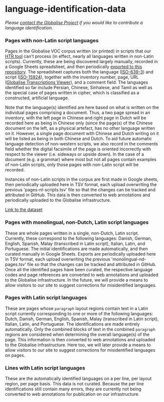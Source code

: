 # language-identification-data

_Please [contact the Globalise Project](https://globalise.huygens.knaw.nl/contact-us/) if you would like to contribute a language identification._

### Pages with non-Latin script languages

Pages in the Globalise VOC corpus written (or printed) in scripts that our [HTR tool](https://github.com/knaw-huc/loghi) can't process (in effect, nearly all languages written in non-Latin scripts). Currently, these are being discovered largely manually, recorded in a Google Sheets spreadsheet, and then periodically [exported to this repository](https://github.com/globalise-huygens/language-identification-data/blob/main/non-latin-script-pages). The spreadsheet captures both the language ([ISO-639-3](https://en.wikipedia.org/wiki/List_of_ISO_639_language_codes)) and script ([ISO-15924](https://en.wikipedia.org/wiki/ISO_15924)), together with the inventory number, page, URL ([Globalise Transcriptions Viewer](https://transcriptions.globalise.huygens.knaw.nl/)), and a comment field. The languages identified so far include Persian, Chinese, Sinhalese, and Tamil as well as the special case of pages written in cipher, which is classified as a constructed, artificial language. 

Note that the language(s) identified are here based on what is written on the individual pages comprising a document. Thus, a two page spread in an inventory, with the left page in Chinese and right page in Dutch will be recorded here as being in Chinese only (since the page(s) of the Chinese document on the left, as a physical artefact, has no other language written on it. However, a single page document with Chinese and Dutch writing on it will be listed as being in both Chinese and Dutch. To aid future automatic language detection of non-western scripts, we also record in the comments field whether the digital facsimile of the page is oriented incorrectly with respect to the viewer (i.e. sideways or upside down). In the case of a document (e.g. a grammar) where most but not all pages contain examples of non-Latin scripts, only those pages with non-Latin script will be recorded.

Instances of non-Latin scripts in the corpus are first made in Google sheets, then periodically uploaded here in TSV format, each upload overwriting the previous 'pages-nl-scripts.tsv' file so that the changes can be tracked and attributed in GitHub. This data is then converted to web annotations and periodically uploaded to the Globalise infrastructure.

[Link to the dataset](non-latin-script-pages)

### Pages with monolingual, non-Dutch, Latin script languages

These are whole pages written in a single, non-Dutch, Latin script. Currently, these correspond to the following languages: Danish, German, English, Spanish, Malay (transcribed in Latin script), Italian, Latin, and Portuguese. The initial identifications are made automatically, and then curated manually in Google Sheets. Exports are periodically uploaded here in TSV format, each upload overwriting the previous 'monolingual-nd-pages.tsv' file so that the changes can be tracked and attributed in GitHub. Once all the identified pages have been curated, the respective language codes and page references are converted to web annotations and uploaded to the Globalise infrastructure. In the future, we will provide a means to allow visitors to our site to suggest corrections for misidentified languages.

### Pages with Latin script languages

These are pages whose `paragraph` layout regions contain text in a Latin script currently corresponding to one or more of the following languages: Dutch, Danish, German, English, Spanish, Malay (transcribed in Latin script), Italian, Latin, and Portuguese. The identifications are made entirely automatically. Only the combined blocks of text in the combined `paragraph` regions are considered when determining the overall language(s) of the page. This information is then converted to web annotations and uploaded to the Globalise infrastructure. Here too, we will later provide a means to allow visitors to our site to suggest corrections for misidentified languages on  pages.

### Lines with Latin script languages

These are the automatically identified languages on a per line, per layout region, per page basis. This data is not curated. Because the per line identifications still contain many errors, they are currently not being converted to web annotations for publication on our infrastructure. 
